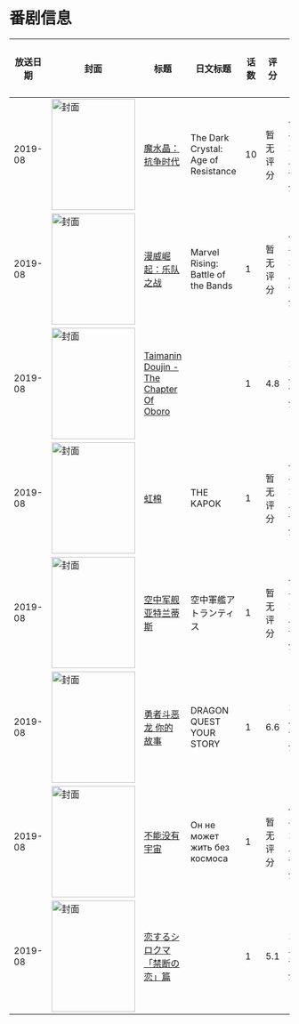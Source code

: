 # 番剧信息

|放送日期|封面|标题|日文标题|话数|评分|评分人数|
|---|---|---|---|---|---|---|
|2019-08|<img src="//lain.bgm.tv/pic/cover/c/a9/35/283553_ZnLzk.jpg" alt="封面" style="width:150px;height:200px;object-fit:cover;">|[魔水晶：抗争时代](https://bangumi.tv/subject/283553)|The Dark Crystal: Age of Resistance|10|暂无评分|少于10人评分|
|2019-08|<img src="//lain.bgm.tv/pic/cover/c/7c/31/290099_YarC8.jpg" alt="封面" style="width:150px;height:200px;object-fit:cover;">|[漫威崛起：乐队之战](https://bangumi.tv/subject/290099)|Marvel Rising: Battle of the Bands|1|暂无评分|少于10人评分|
|2019-08|<img src="/img/no_icon_subject.png" alt="封面" style="width:150px;height:200px;object-fit:cover;">|[Taimanin Doujin - The Chapter Of Oboro](https://bangumi.tv/subject/289928)||1|4.8|14人评分|
|2019-08|<img src="//lain.bgm.tv/pic/cover/c/57/5d/318867_88u2Z.jpg" alt="封面" style="width:150px;height:200px;object-fit:cover;">|[虹棉](https://bangumi.tv/subject/318867)|THE KAPOK|1|暂无评分|少于10人评分|
|2019-08|<img src="//lain.bgm.tv/pic/cover/c/4e/1f/349092_0d60v.jpg" alt="封面" style="width:150px;height:200px;object-fit:cover;">|[空中军舰亚特兰蒂斯](https://bangumi.tv/subject/349092)|空中軍艦アトランティス|1|暂无评分|少于10人评分|
|2019-08|<img src="//lain.bgm.tv/pic/cover/c/39/c6/274524_PYFT0.jpg" alt="封面" style="width:150px;height:200px;object-fit:cover;">|[勇者斗恶龙 你的故事](https://bangumi.tv/subject/274524)|DRAGON QUEST YOUR STORY|1|6.6|100人评分|
|2019-08|<img src="//lain.bgm.tv/pic/cover/c/f7/9c/349464_8Fiy6.jpg" alt="封面" style="width:150px;height:200px;object-fit:cover;">|[不能没有宇宙](https://bangumi.tv/subject/349464)|Он не может жить без космоса|1|暂无评分|少于10人评分|
|2019-08|<img src="//lain.bgm.tv/pic/cover/c/84/86/294281_nCzPN.jpg" alt="封面" style="width:150px;height:200px;object-fit:cover;">|[恋するシロクマ 「禁断の恋」篇](https://bangumi.tv/subject/294281)||1|5.1|18人评分|
